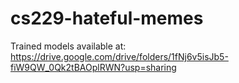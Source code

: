 # cs229-hateful-memes

Trained models available at: https://drive.google.com/drive/folders/1fNj6v5isJb5-fiW9QW_0Qk2tBAOplRWN?usp=sharing
